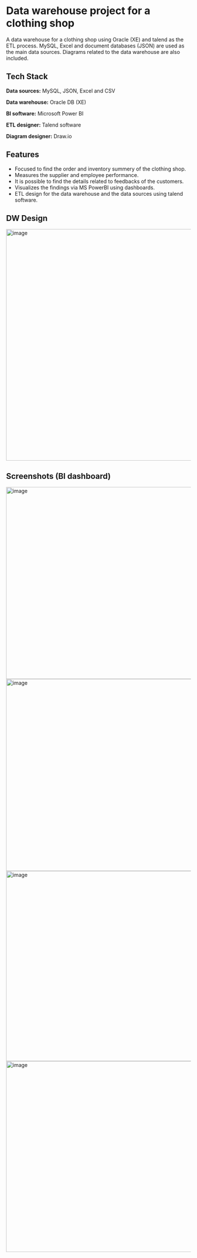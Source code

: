 
# Data warehouse project for a clothing shop

A data warehouse for a clothing shop using Oracle (XE) and talend as the ETL process. MySQL, Excel and document databases (JSON) are used as the main data sources. Diagrams related to the data warehouse are also included. 


## Tech Stack

**Data sources:** MySQL, JSON, Excel and CSV

**Data warehouse:** Oracle DB (XE)

**BI software:** Microsoft Power BI

**ETL designer:** Talend software

**Diagram designer:** Draw.io

## Features
- Focused to find the order and inventory summery of the clothing shop.
- Measures the supplier and employee performance.
- It is possible to find the details related to feedbacks of the customers.
- Visualizes the findings via MS PowerBI using dashboards.
- ETL design for the data warehouse and the data sources using talend software. 

## DW Design
<img width="1075" height="632" alt="image" src="https://github.com/user-attachments/assets/a4246aed-85d9-4456-9d8a-58720bdbe005" />


## Screenshots (BI dashboard)
<img width="866" height="524" alt="image" src="https://github.com/user-attachments/assets/75d5b478-c061-4b16-9178-979a8e3593b2" />
<img width="866" height="524" alt="image" src="https://github.com/user-attachments/assets/5a04cf54-425e-47a5-819a-ebae8e9760f6" />
<img width="866" height="519" alt="image" src="https://github.com/user-attachments/assets/7c649489-bade-47bb-abca-af7346d607b4" />
<img width="866" height="521" alt="image" src="https://github.com/user-attachments/assets/d1911692-d59b-4fca-8f96-2cf9638eb3de" />


